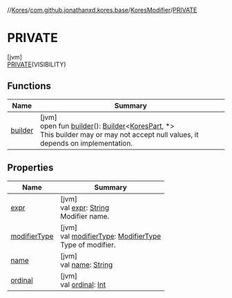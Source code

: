 //[Kores](../../../../index.md)/[com.github.jonathanxd.kores.base](../../index.md)/[KoresModifier](../index.md)/[PRIVATE](index.md)

# PRIVATE

[jvm]\
[PRIVATE](index.md)(VISIBILITY)

## Functions

| Name | Summary |
|---|---|
| [builder](../../../com.github.jonathanxd.kores/-kores-part/builder.md) | [jvm]<br>open fun [builder](../../../com.github.jonathanxd.kores/-kores-part/builder.md)(): [Builder](../../../com.github.jonathanxd.kores.builder/-builder/index.md)<[KoresPart](../../../com.github.jonathanxd.kores/-kores-part/index.md), *><br>This builder may or may not accept null values, it depends on implementation. |

## Properties

| Name | Summary |
|---|---|
| [expr](expr.md) | [jvm]<br>val [expr](expr.md): [String](https://kotlinlang.org/api/latest/jvm/stdlib/kotlin/-string/index.html)<br>Modifier name. |
| [modifierType](modifier-type.md) | [jvm]<br>val [modifierType](modifier-type.md): [ModifierType](../../-modifier-type/index.md)<br>Type of modifier. |
| [name](name.md) | [jvm]<br>val [name](name.md): [String](https://kotlinlang.org/api/latest/jvm/stdlib/kotlin/-string/index.html) |
| [ordinal](ordinal.md) | [jvm]<br>val [ordinal](ordinal.md): [Int](https://kotlinlang.org/api/latest/jvm/stdlib/kotlin/-int/index.html) |
